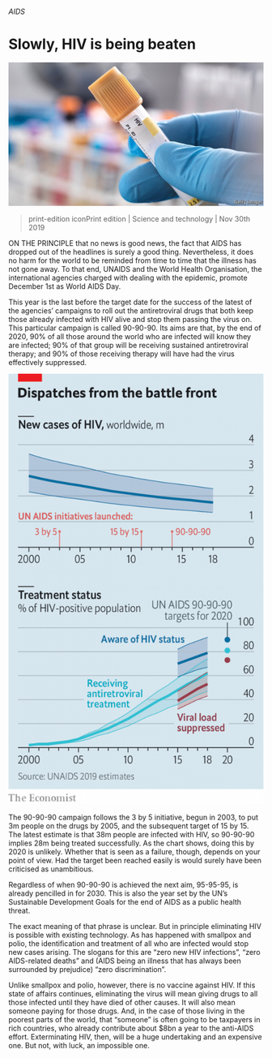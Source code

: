 ###### AIDS

# Slowly, HIV is being beaten 

![image](images/20191130_stp502.jpg) 

> print-edition iconPrint edition | Science and technology | Nov 30th 2019 

ON THE PRINCIPLE that no news is good news, the fact that AIDS has dropped out of the headlines is surely a good thing. Nevertheless, it does no harm for the world to be reminded from time to time that the illness has not gone away. To that end, UNAIDS and the World Health Organisation, the international agencies charged with dealing with the epidemic, promote December 1st as World AIDS Day. 

This year is the last before the target date for the success of the latest of the agencies’ campaigns to roll out the antiretroviral drugs that both keep those already infected with HIV alive and stop them passing the virus on. This particular campaign is called 90-90-90. Its aims are that, by the end of 2020, 90% of all those around the world who are infected will know they are infected; 90% of that group will be receiving sustained antiretroviral therapy; and 90% of those receiving therapy will have had the virus effectively suppressed. 

![image](images/20191130_STC634_0.png) 

The 90-90-90 campaign follows the 3 by 5 initiative, begun in 2003, to put 3m people on the drugs by 2005, and the subsequent target of 15 by 15. The latest estimate is that 38m people are infected with HIV, so 90-90-90 implies 28m being treated successfully. As the chart shows, doing this by 2020 is unlikely. Whether that is seen as a failure, though, depends on your point of view. Had the target been reached easily is would surely have been criticised as unambitious. 

Regardless of when 90-90-90 is achieved the next aim, 95-95-95, is already pencilled in for 2030. This is also the year set by the UN’s Sustainable Development Goals for the end of AIDS as a public health threat. 

The exact meaning of that phrase is unclear. But in principle eliminating HIV is possible with existing technology. As has happened with smallpox and polio, the identification and treatment of all who are infected would stop new cases arising. The slogans for this are “zero new HIV infections”, “zero AIDS-related deaths” and (AIDS being an illness that has always been surrounded by prejudice) “zero discrimination”. 

Unlike smallpox and polio, however, there is no vaccine against HIV. If this state of affairs continues, eliminating the virus will mean giving drugs to all those infected until they have died of other causes. It will also mean someone paying for those drugs. And, in the case of those living in the poorest parts of the world, that “someone” is often going to be taxpayers in rich countries, who already contribute about $8bn a year to the anti-AIDS effort. Exterminating HIV, then, will be a huge undertaking and an expensive one. But not, with luck, an impossible one. 


